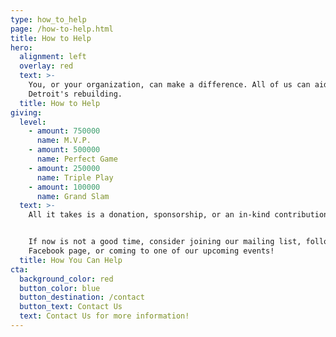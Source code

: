 ```yaml
---
type: how_to_help
page: /how-to-help.html
title: How to Help
hero:
  alignment: left
  overlay: red
  text: >-
    You, or your organization, can make a difference. All of us can aid in
    Detroit's rebuilding.
  title: How to Help
giving:
  level:
    - amount: 750000
      name: M.V.P.
    - amount: 500000
      name: Perfect Game
    - amount: 250000
      name: Triple Play
    - amount: 100000
      name: Grand Slam
  text: >-
    All it takes is a donation, sponsorship, or an in-kind contribution.


    If now is not a good time, consider joining our mailing list, following our
    Facebook page, or coming to one of our upcoming events!
  title: How You Can Help
cta:
  background_color: red
  button_color: blue
  button_destination: /contact
  button_text: Contact Us
  text: Contact Us for more information!
---
```



